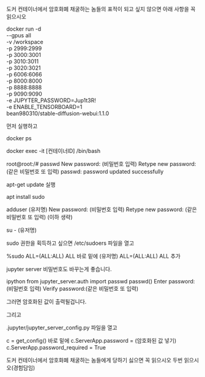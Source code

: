 도커 컨테이너에서 암호화폐 채굴하는 놈들의 표적이 되고 싶지 않으면 아래 사항을 꼭 읽으시오

docker run -d \
  --gpus all \
  -v /workspace \
  -p 2999:2999 \
  -p 3000:3001 \
  -p 3010:3011 \
  -p 3020:3021 \
  -p 6006:6066 \
  -p 8000:8000 \
  -p 8888:8888 \
  -p 9090:9090 \
  -e JUPYTER_PASSWORD=Jup1t3R! \
  -e ENABLE_TENSORBOARD=1 \
  bean980310/stable-diffusion-webui:1.1.0

먼저 실행하고

docker ps

docker exec -it [컨테이너ID] /bin/bash

root@root:/# passwd 
New password: (비밀번호 입력)
Retype new password: (같은 비밀번호 또 입력)
passwd: password updated successfully

apt-get update 실행

apt install sudo

adduser (유저명)
New password: (비밀번호 입력)
Retype new password: (같은 비밀번호 또 입력)
(이하 생략)

su - (유저명)

sudo 권한을 획득하고 싶으면
/etc/sudoers 파일을 열고

%sudo ALL=(ALL:ALL) ALL
바로 밑에
(유저명) ALL=(ALL:ALL) ALL
추가

jupyter server 비밀번호도 바꾸는게 좋습니다.

ipython
from jupyter_server.auth import passwd
passwd()
Enter password:(비밀번호 입력)
Verify password:(같은 비밀번호 또 입력)

그러면 암호화된 값이 출력될겁니다.

그리고

.jupyter/jupyter_server_config.py
파일을 열고

c = get_config()
바로 밑에
c.ServerApp.password = (암호화된 값 넣기)
c.ServerApp.password_required = True

도커 컨테이너에서 암호화폐 채굴하는 놈들에게 당하기 싫으면 꼭 읽으시오 두번 읽으시오(경험담임)